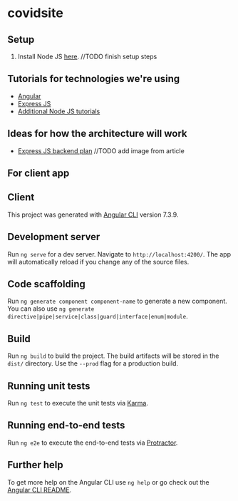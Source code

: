 # covidsite

## Setup

1. Install Node JS [here](https://nodejs.org/en/).
//TODO finish setup steps

## Tutorials for technologies we're using

* [Angular](https://angular.io/tutorial)
* [Express JS](https://docs.microsoft.com/en-us/learn/modules/build-web-api-nodejs-express/)
* [Additional Node JS tutorials](https://docs.microsoft.com/en-us/learn/paths/build-javascript-applications-nodejs/)

## Ideas for how the architecture will work

* [Express JS backend plan](https://www.coreycleary.me/project-structure-for-an-express-rest-api-when-there-is-no-standard-way)
//TODO add image from article

## For client app

## Client

This project was generated with [Angular CLI](https://github.com/angular/angular-cli) version 7.3.9.

## Development server

Run `ng serve` for a dev server. Navigate to `http://localhost:4200/`. The app will automatically reload if you change any of the source files.

## Code scaffolding

Run `ng generate component component-name` to generate a new component. You can also use `ng generate directive|pipe|service|class|guard|interface|enum|module`.

## Build

Run `ng build` to build the project. The build artifacts will be stored in the `dist/` directory. Use the `--prod` flag for a production build.

## Running unit tests

Run `ng test` to execute the unit tests via [Karma](https://karma-runner.github.io).

## Running end-to-end tests

Run `ng e2e` to execute the end-to-end tests via [Protractor](http://www.protractortest.org/).

## Further help

To get more help on the Angular CLI use `ng help` or go check out the [Angular CLI README](https://github.com/angular/angular-cli/blob/master/README.md).
